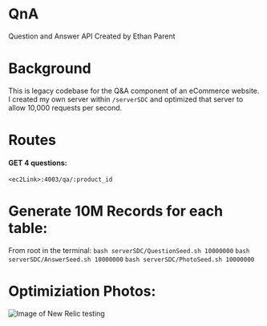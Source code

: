 # QnA
Question and Answer API
Created by Ethan Parent

# Background
This is legacy codebase for the Q&A component of an eCommerce website. I created my own server within `/serverSDC` and optimized that server to allow 10,000 requests per second.

# Routes

#### GET 4 questions:
`<ec2Link>:4003/qa/:product_id`

# Generate 10M Records for each table:
From root in the terminal:
`bash serverSDC/QuestionSeed.sh 10000000`
`bash serverSDC/AnswerSeed.sh 10000000`
`bash serverSDC/PhotoSeed.sh 10000000`

# Optimiziation Photos:

![Image of New Relic testing](https://drive.google.com/uc?export=view&id=1MP3fg7NNQiPKywiGc1TN9FP0519LzRSZ)



